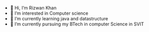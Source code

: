 - 👋 Hi, I’m Rizwan Khan
- 👀 I’m interested in Computer science 
- 🌱 I’m currently learning java and datastructure
- 💞️ I’m currently pursuing my BTech in computer Science in SVIT

<!---
RizwanKhan04/RizwanKhan04 is a ✨ special ✨ repository because its `README.md` (this file) appears on your GitHub profile.
You can click the Preview link to take a look at your changes.
--->

